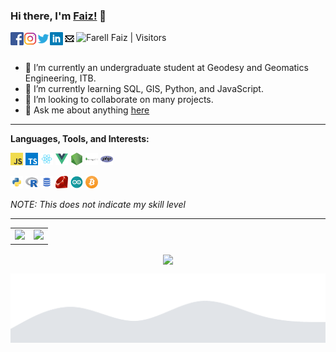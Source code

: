 ### Hi there, I'm [Faiz!](https://farellfaiz.github.io) 👋

<a href="https://facebook.com/farellfaiz">
  <img align="left" alt="Farell Faiz | Facebook" width="21px" src="https://raw.githubusercontent.com/farellfaiz/farellfaiz/master/assets/facebook.png" />
</a>
<a href="https://instagram.com/farellfaiz">
  <img align="left" alt="Farell Faiz | Instagram" width="21px" src="https://raw.githubusercontent.com/farellfaiz/farellfaiz/master/assets/instagram.png" />
</a>
<a href="https://twitter.com/farellfaiz">
  <img align="left" alt="Farell Faiz | Twitter" width="21px" src="https://raw.githubusercontent.com/farellfaiz/farellfaiz/master/assets/twitter.png" />
</a>
<a href="https://linkedin.com/in/farellfaiz">
  <img align="left" alt="Farell Faiz | Linkedin" width="21px" src="https://raw.githubusercontent.com/farellfaiz/farellfaiz/master/assets/linkedin.png" />
</a>
<a href="mailto:farellfaiz@wargati.ga">
  <img align="left" alt="Farell Faiz | Mail" width="21px" src="https://raw.githubusercontent.com/farellfaiz/farellfaiz/master/assets/email.png" />
</a>
<img align="left" alt="Farell Faiz | Visitors" src="https://visitor-badge.glitch.me/badge?page_id=farellfaiz.farellfaiz" />

<br />
<br />

- 🏫 I’m currently an undergraduate student at Geodesy and Geomatics Engineering, ITB.
- 🌱 I’m currently learning SQL, GIS, Python, and JavaScript.
- 👯 I’m looking to collaborate on many projects.
- 💬 Ask me about anything [here](https://github.com/farellfaiz/farellfaiz/issues)

------------

**Languages, Tools, and Interests:**

<code><img height="20" src="https://raw.githubusercontent.com/github/explore/80688e429a7d4ef2fca1e82350fe8e3517d3494d/topics/javascript/javascript.png"></code>
<code><img height="20" src="https://raw.githubusercontent.com/github/explore/80688e429a7d4ef2fca1e82350fe8e3517d3494d/topics/typescript/typescript.png"></code>
<code><img height="20" src="https://raw.githubusercontent.com/github/explore/80688e429a7d4ef2fca1e82350fe8e3517d3494d/topics/react/react.png"></code>
<code><img height="20" src="https://raw.githubusercontent.com/github/explore/80688e429a7d4ef2fca1e82350fe8e3517d3494d/topics/vue/vue.png"></code>
<code><img height="20" src="https://raw.githubusercontent.com/github/explore/80688e429a7d4ef2fca1e82350fe8e3517d3494d/topics/nodejs/nodejs.png"></code>
<code><img height="20" src="https://raw.githubusercontent.com/github/explore/80688e429a7d4ef2fca1e82350fe8e3517d3494d/topics/mongodb/mongodb.png"></code>
<code><img height="20" src="https://raw.githubusercontent.com/github/explore/80688e429a7d4ef2fca1e82350fe8e3517d3494d/topics/php/php.png"></code>

<code><img height="20" src="https://raw.githubusercontent.com/github/explore/80688e429a7d4ef2fca1e82350fe8e3517d3494d/topics/python/python.png"></code>
<code><img height="20" src="https://raw.githubusercontent.com/github/explore/80688e429a7d4ef2fca1e82350fe8e3517d3494d/topics/r/r.png"></code>
<code><img height="20" src="https://raw.githubusercontent.com/github/explore/80688e429a7d4ef2fca1e82350fe8e3517d3494d/topics/sql/sql.png"></code>
<code><img height="20" src="https://raw.githubusercontent.com/github/explore/80688e429a7d4ef2fca1e82350fe8e3517d3494d/topics/ruby/ruby.png"></code>
<code><img height="20" src="https://raw.githubusercontent.com/github/explore/80688e429a7d4ef2fca1e82350fe8e3517d3494d/topics/arduino/arduino.png"></code>
<code><img height="20" src="https://raw.githubusercontent.com/github/explore/80688e429a7d4ef2fca1e82350fe8e3517d3494d/topics/bitcoin/bitcoin.png"></code>

*NOTE: This does not indicate my skill level*

------------

<table align="center">
  <tr>
    <td valign="top"><img src="https://github-readme-stats.vercel.app/api?username=farellfaiz&hide=stars&show_icons=true&include_all_commits=true"></td>
    <td valign="top"><img src="https://github-readme-stats.vercel.app/api/top-langs/?username=farellfaiz&layout=compact"></td>
  </tr>
</table>

<p align="center" style="margin-top: 10px">
<img src="https://osekai.net/profiles/img/banner.svg?id=7856087" width="70%" align="center">
</p>

<img src="https://raw.githubusercontent.com/farellfaiz/farellfaiz/main/assets/wave.svg">

<!--

<a href="https://facebook.com/farellfaiz">
  <img align="left" alt="Farell Faiz | Facebook" width="21px" src="https://raw.githubusercontent.com/farellfaiz/farellfaiz/master/assets/facebook.png" />
</a>
<a href="https://instagram.com/farellfaiz">
  <img align="left" alt="Farell Faiz | Instagram" width="21px" src="https://raw.githubusercontent.com/farellfaiz/farellfaiz/master/assets/instagram.png" />
</a>
<a href="https://twitter.com/farellfaiz">
  <img align="left" alt="Farell Faiz | Twitter" width="21px" src="https://raw.githubusercontent.com/farellfaiz/farellfaiz/master/assets/twitter.png" />
</a>
<a href="https://linkedin.com/in/farellfaiz">
  <img align="left" alt="Farell Faiz | Linkedin" width="21px" src="https://raw.githubusercontent.com/farellfaiz/farellfaiz/master/assets/linkedin.png" />
</a>
<a href="https://t.me/farellfaiz">
  <img align="left" alt="Farell Faiz | Telegram" width="21px" src="https://raw.githubusercontent.com/farellfaiz/farellfaiz/master/assets/telegram.svg" />
</a>
<a href="https://codepen.io/farellfaiz">
  <img align="left" alt="Farell Faiz | Codepen" width="21px" src="https://raw.githubusercontent.com/farellfaiz/farellfaiz/master/assets/codepen.png" />
</a>
<a href="https://open.spotify.com/user/farellfaiz">
  <img align="left" alt="Farell Faiz | Spotify" width="21px" src="https://raw.githubusercontent.com/farellfaiz/farellfaiz/master/assets/spotify.png" />
</a>
<a href="https://medium.com/@farellfaiz">
  <img align="left" alt="Farell Faiz | Medium" width="21px" src="https://raw.githubusercontent.com/farellfaiz/farellfaiz/master/assets/medium.jpeg" />
</a>

If you have any question or you would like to have a chat with me, feel free to reach me on [email](mailto:farellfaiz@wargati.ga), [Twitter](https://twitter.com/farellfaiz), or [LinkedIn](https://www.linkedin.com/in/farellfaiz/).

Here are some ideas to get you started:

- 🔭 I’m currently working on ...
- 🌱 I’m currently learning for high school exam and university selection exam xD
- 👯 I’m looking to collaborate on ...
- 🤔 I’m looking for help with ...
- 💬 Ask me about ...
- 📫 How to reach me: ...
- 😄 Pronouns: ...
- ⚡ Fun fact: ...

![Faiz's GitHub stats](https://github-readme-stats.vercel.app/api/?username=farellfaiz&show_icons=true&title_color=fff&icon_color=79ff97&text_color=9f9f9f&bg_color=151515&hide=stars)

![Faiz's GitHub stats](https://github-readme-stats.vercel.app/api?username=farellfaiz&bg_color=30,e96443,904e95&title_color=fff&text_color=fff&include_all_commits=true&show_icons=true&icon_color=fff&hide=stars)

-->

<!-- <details><summary>Does work</summary>

[hi](https://hello.ca)

</details> -->
